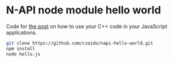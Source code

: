 # N-API node module hello world

Code for [the post](https://czoido.github.io/posts/creating-c++-node-addons-using-napi/) on how to use your C++ code in your JavaScript applications.

```bash
git clone https://github.com/czoido/napi-hello-world.git
npm install
node hello.js
```